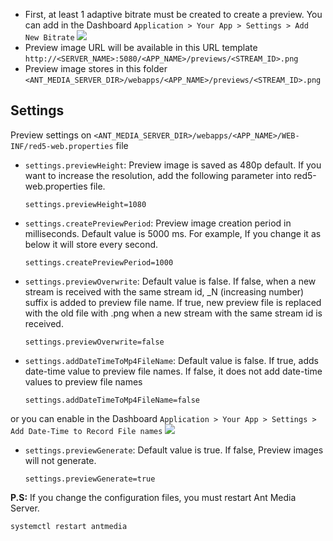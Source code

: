 * First, at least 1 adaptive bitrate must be created to create a preview. You can add in the Dashboard `Application > Your App > Settings > Add New Bitrate`
![](https://raw.githubusercontent.com/wiki/ant-media/Ant-Media-Server/images/preview_1.png)
* Preview image URL will be available in this URL template `http://<SERVER_NAME>:5080/<APP_NAME>/previews/<STREAM_ID>.png`
* Preview image stores in this folder `<ANT_MEDIA_SERVER_DIR>/webapps/<APP_NAME>/previews/<STREAM_ID>.png`

## Settings

Preview settings on `<ANT_MEDIA_SERVER_DIR>/webapps/<APP_NAME>/WEB-INF/red5-web.properties` file

* `settings.previewHeight`: Preview image is saved as 480p default. If you want to increase the resolution, add the following parameter into red5-web.properties file.

    `settings.previewHeight=1080`

* `settings.createPreviewPeriod`: Preview image creation period in milliseconds. Default value is 5000 ms.
For example, If you change it as below it will store every second.

    `settings.createPreviewPeriod=1000`

* `settings.previewOverwrite`: Default value is false. If false, when a new stream is received with the same stream id, _N (increasing number) suffix is added to preview file name. If true, new preview file is replaced with the old file with .png when a new stream with the same stream id is received.

    `settings.previewOverwrite=false`

* `settings.addDateTimeToMp4FileName`: Default value is false. If true, adds date-time value to preview file names. If false, it does not add date-time values to preview file names

    `settings.addDateTimeToMp4FileName=false`

or you can enable in the Dashboard `Application > Your App > Settings > Add Date-Time to Record File names`
![](https://raw.githubusercontent.com/wiki/ant-media/Ant-Media-Server/images/preview_2.png)

* `settings.previewGenerate`: Default value is true. If false, Preview images will not generate.

    `settings.previewGenerate=true`

**P.S:** If you change the configuration files, you must restart Ant Media Server.

`systemctl restart antmedia`

